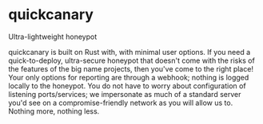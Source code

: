 # quickcanary
Ultra-lightweight honeypot

quickcanary is built on Rust with, with minimal user options. If you need a quick-to-deploy, ultra-secure honeypot that doesn't come with the risks of the features of the big name projects, then you've come to the right place! Your only options for reporting are through a webhook; nothing is logged locally to the honeypot. You do not have to worry about configuration of listening ports/services; we impersonate as much of a standard server you'd see on a compromise-friendly network as you will allow us to. Nothing more, nothing less.
